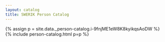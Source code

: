 ```yaml
---
layout: catalog
title: SWERIK Person Catalog
---
```

{% assign p = site.data._person-catalog.i-9fnjME1eW8K8kyikqsAoDW %}
{% include person-catalog.html p=p %}

